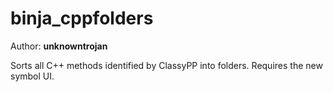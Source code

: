 # binja_cppfolders

Author: **unknowntrojan**

Sorts all C++ methods identified by ClassyPP into folders. Requires the new symbol UI.
